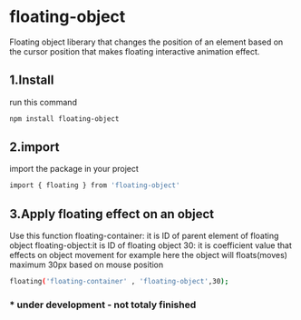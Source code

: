 # floating-object
Floating object liberary that changes the position of an element based on the cursor position that makes floating interactive animation effect.

## 1.Install
run this command
```bash
npm install floating-object
```

## 2.import 
import the package in your project
```bash
import { floating } from 'floating-object'
```

## 3.Apply floating effect on an object 
Use this function
floating-container: it is ID of parent element of floating object
floating-object:it is ID of floating object
30: it is coefficient value that effects on object movement for example here the object will floats(moves) maximum 30px based on mouse position
```bash
floating('floating-container' , 'floating-object',30);
```

### * under development - not totaly finished